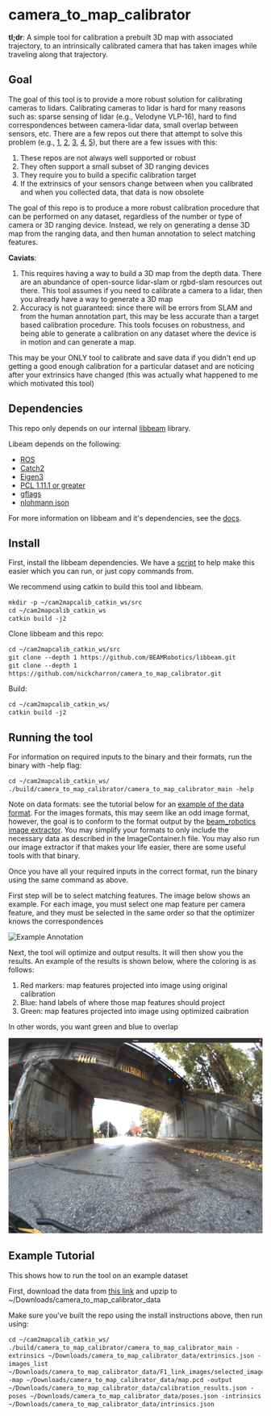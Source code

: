 # camera_to_map_calibrator

**tl;dr**: A simple tool for calibration a prebuilt 3D map with associated trajectory, to an intrinsically calibrated camera that has taken images while traveling along that trajectory.

## Goal

The goal of this tool is to provide a more robust solution for calibrating cameras to lidars. Calibrating cameras to lidar is hard for many reasons such as: sparse sensing of lidar (e.g., Velodyne VLP-16), hard to find correspondences between camera-lidar data, small overlap between sensors, etc. There are a few repos out there that attempt to solve this problem (e.g., [1](https://github.com/nickcharron/vicon_calibration), [2](https://github.com/ankitdhall/lidar_camera_calibration), [3](https://github.com/OpenCalib/JointCalib), [4](https://github.com/beltransen/velo2cam_calibration), [5](https://github.com/SubMishMar/cam_lidar_calib)), but there are a few issues with this:

1. These repos are not always well supported or robust
2. They often support a small subset of 3D ranging devices
3. They require you to build a specific calibration target
4. If the extrinsics of your sensors change between when you calibrated and when you collected data, that data is now obsolete

The goal of this repo is to produce a more robust calibration procedure that can be performed on any dataset, regardless of the number or type of camera or 3D ranging device. Instead, we rely on generating a dense 3D map from the ranging data, and then human annotation to select matching features.

**Caviats**: 

1. This requires having a way to build a 3D map from the depth data. There are an abundance of open-source lidar-slam or rgbd-slam resources out there. This tool assumes if you need to calibrate a camera to a lidar, then you already have a way to generate a 3D map
2. Accuracy is not guaranteed: since there will be errors from SLAM and from the human annotation part, this may be less accurate than a target based calibration procedure. This tools focuses on robustness, and being able to generate a calibration on any dataset where the device is in motion and can generate a map.

This may be your ONLY tool to calibrate and save data if you didn't end up getting a good enough calibration for a particular dataset and are noticing after your extrinsics have changed (this was actually what happened to me which motivated this tool)


## Dependencies

This repo only depends on our internal [libbeam](https://github.com/BEAMRobotics/libbeam) library. 

Libeam depends on the following:

* [ROS](https://www.ros.org/)
* [Catch2](https://github.com/catchorg/Catch2)
* [Eigen3](https://gitlab.com/libeigen/eigen/)
* [PCL 1.11.1 or greater](https://github.com/PointCloudLibrary/pcl)
* [gflags](https://github.com/gflags/gflags)
* [nlohmann json](https://github.com/nlohmann/json)

For more information on libbeam and it's dependencies, see the [docs](https://github.com/BEAMRobotics/libbeam). 

## Install

First, install the libbeam dependencies. We have a [script](https://github.com/BEAMRobotics/libbeam/blob/master/scripts/install.bash) to help make this easier which you can run, or just copy commands from.

We recommend using catkin to build this tool and libbeam.

```
mkdir -p ~/cam2mapcalib_catkin_ws/src
cd ~/cam2mapcalib_catkin_ws
catkin build -j2
```

Clone libbeam and this repo:

```
cd ~/cam2mapcalib_catkin_ws/src
git clone --depth 1 https://github.com/BEAMRobotics/libbeam.git
git clone --depth 1 https://github.com/nickcharron/camera_to_map_calibrator.git
```

Build:

```
cd ~/cam2mapcalib_catkin_ws/
catkin build -j2
```

## Running the tool

For information on required inputs to the binary and their formats, run the binary with -help flag:

```
cd ~/cam2mapcalib_catkin_ws/
./build/camera_to_map_calibrator/camera_to_map_calibrator_main -help
```

Note on data formats: see the tutorial below for an [example of the data format](https://drive.google.com/drive/folders/16HAdIEgmTeuaqhxy-c5pXVOWtOvlr_at?usp=sharing). For the images formats, this may seem like an odd image format, however, the goal is to conform to the format output by the [beam_robotics](https://github.com/BEAMRobotics/beam_robotics) [image extractor](https://github.com/BEAMRobotics/beam_robotics/blob/master/inspection_tools/inspection/src/ExtractImages.cpp). You may simplify your formats to only include the necessary data as described in the ImageContainer.h file. You may also run our image extractor if that makes your life easier, there are some useful tools with that binary.

Once you have all your required inputs in the correct format, run the binary using the same command as above.

First step will be to select matching features. The image below shows an example. For each image, you must select one map feature per camera feature, and they must be selected in the same order so that the optimizer knows the correspondences

![Example Annotation](imgs/example_annotation.png)

Next, the tool will optimize and output results. It will then show you the results. An example of the results is shown below, where the coloring is as follows:

1. Red markers: map features projected into image using original calibration
2. Blue: hand labels of where those map features should project
3. Green: map features projected into image using optimized caibration

In other words, you want green and blue to overlap


![Example Annotation](imgs/example_results.png)

## Example Tutorial

This shows how to run the tool on an example dataset

First, download the data from [this link](https://drive.google.com/drive/folders/16HAdIEgmTeuaqhxy-c5pXVOWtOvlr_at?usp=sharing) and upzip to ~/Downloads/camera_to_map_calibrator_data

Make sure you've built the repo using the install instructions above, then run using:

```
cd ~/cam2mapcalib_catkin_ws/
./build/camera_to_map_calibrator/camera_to_map_calibrator_main -extrinsics ~/Downloads/camera_to_map_calibrator_data/extrinsics.json -images_list ~/Downloads/camera_to_map_calibrator_data/F1_link_images/selected_images.json -map ~/Downloads/camera_to_map_calibrator_data/map.pcd -output ~/Downloads/camera_to_map_calibrator_data/calibration_results.json -poses ~/Downloads/camera_to_map_calibrator_data/poses.json -intrinsics ~/Downloads/camera_to_map_calibrator_data/intrinsics.json
```
